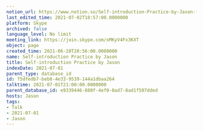 ```yaml
---
notion_url: https://www.notion.so/Self-introduction-Practice-by-Jason-f5dfedb7beb84e339539144a1dbaa264
last_edited_time: 2021-07-02T18:57:00.0000000
platform: Skype
archived: false
language_level: No limit
meeting_link: https://join.skype.com/xMKyV4Fx3KXT
object: page
created_time: 2021-06-28T20:56:00.0000000
name: Self-introduction Practice by Jason
title: Self-introduction Practice by Jason
indexDate: 2021-07-01
parent_type: database_id
id: f5dfedb7-beb8-4e33-9539-144a1dbaa264
talktime: 2021-07-01T21:00:00.0000000
parent_database_id: e9339446-880f-4ef0-8ad7-8ad1f507dded
hosts: Jason
tags:
- Talk
- 2021-07-01
- Jason
---
```







